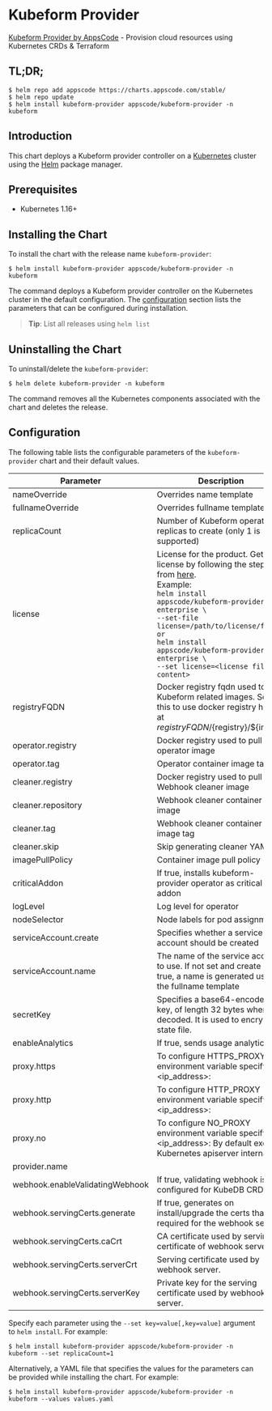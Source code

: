 # Kubeform Provider

[Kubeform Provider by AppsCode](https://github.com/kubeform) - Provision cloud resources using Kubernetes CRDs & Terraform

## TL;DR;

```console
$ helm repo add appscode https://charts.appscode.com/stable/
$ helm repo update
$ helm install kubeform-provider appscode/kubeform-provider -n kubeform
```

## Introduction

This chart deploys a Kubeform provider controller on a [Kubernetes](http://kubernetes.io) cluster using the [Helm](https://helm.sh) package manager.

## Prerequisites

- Kubernetes 1.16+

## Installing the Chart

To install the chart with the release name `kubeform-provider`:

```console
$ helm install kubeform-provider appscode/kubeform-provider -n kubeform
```

The command deploys a Kubeform provider controller on the Kubernetes cluster in the default configuration. The [configuration](#configuration) section lists the parameters that can be configured during installation.

> **Tip**: List all releases using `helm list`

## Uninstalling the Chart

To uninstall/delete the `kubeform-provider`:

```console
$ helm delete kubeform-provider -n kubeform
```

The command removes all the Kubernetes components associated with the chart and deletes the release.

## Configuration

The following table lists the configurable parameters of the `kubeform-provider` chart and their default values.

|            Parameter            |                                                                                                                                                                                          Description                                                                                                                                                                                           |    Default     |
|---------------------------------|------------------------------------------------------------------------------------------------------------------------------------------------------------------------------------------------------------------------------------------------------------------------------------------------------------------------------------------------------------------------------------------------|----------------|
| nameOverride                    | Overrides name template                                                                                                                                                                                                                                                                                                                                                                        | `""`           |
| fullnameOverride                | Overrides fullname template                                                                                                                                                                                                                                                                                                                                                                    | `""`           |
| replicaCount                    | Number of Kubeform operator replicas to create (only 1 is supported)                                                                                                                                                                                                                                                                                                                           | `1`            |
| license                         | License for the product. Get a license by following the steps from [here](https://kubeform.com/docs/latest/setup/install/overview/#get-a-license). <br> Example: <br> `helm install appscode/kubeform-provider-enterprise \` <br> `--set-file license=/path/to/license/file` <br> `or` <br> `helm install appscode/kubeform-provider-enterprise \` <br> `--set license=<license file content>` | `""`           |
| registryFQDN                    | Docker registry fqdn used to pull Kubeform related images. Set this to use docker registry hosted at ${registryFQDN}/${registry}/${image}                                                                                                                                                                                                                                                      | `""`           |
| operator.registry               | Docker registry used to pull operator image                                                                                                                                                                                                                                                                                                                                                    | `kubeform`     |
| operator.tag                    | Operator container image tag                                                                                                                                                                                                                                                                                                                                                                   | `v0.3.0`       |
| cleaner.registry                | Docker registry used to pull Webhook cleaner image                                                                                                                                                                                                                                                                                                                                             | `appscode`     |
| cleaner.repository              | Webhook cleaner container image                                                                                                                                                                                                                                                                                                                                                                | `kubectl`      |
| cleaner.tag                     | Webhook cleaner container image tag                                                                                                                                                                                                                                                                                                                                                            | `v1.16`        |
| cleaner.skip                    | Skip generating cleaner YAML                                                                                                                                                                                                                                                                                                                                                                   | `false`        |
| imagePullPolicy                 | Container image pull policy                                                                                                                                                                                                                                                                                                                                                                    | `IfNotPresent` |
| criticalAddon                   | If true, installs kubeform-provider operator as critical addon                                                                                                                                                                                                                                                                                                                                 | `false`        |
| logLevel                        | Log level for operator                                                                                                                                                                                                                                                                                                                                                                         | `3`            |
| nodeSelector                    | Node labels for pod assignment                                                                                                                                                                                                                                                                                                                                                                 | ``             |
| serviceAccount.create           | Specifies whether a service account should be created                                                                                                                                                                                                                                                                                                                                          | `true`         |
| serviceAccount.name             | The name of the service account to use. If not set and create is true, a name is generated using the fullname template                                                                                                                                                                                                                                                                         | ``             |
| secretKey                       | Specifies a base64-encoded key, of length 32 bytes when decoded. It is used to encrypt the state file.                                                                                                                                                                                                                                                                                         | ``             |
| enableAnalytics                 | If true, sends usage analytics                                                                                                                                                                                                                                                                                                                                                                 | `true`         |
| proxy.https                     | To configure HTTPS_PROXY environment variable specify <ip_address>:<port>                                                                                                                                                                                                                                                                                                                      | `''`           |
| proxy.http                      | To configure HTTP_PROXY environment variable specify <ip_address>:<port>                                                                                                                                                                                                                                                                                                                       | `''`           |
| proxy.no                        | To configure NO_PROXY environment variable specify <ip_address>:<port> By default exclude Kubernetes apiserver internal IP.                                                                                                                                                                                                                                                                    | `'10.43.0.1'`  |
| provider.name                   |                                                                                                                                                                                                                                                                                                                                                                                                | `linode`       |
| webhook.enableValidatingWebhook | If true, validating webhook is configured for KubeDB CRDss                                                                                                                                                                                                                                                                                                                                     | `true`         |
| webhook.servingCerts.generate   | If true, generates on install/upgrade the certs that is required for the webhook server.                                                                                                                                                                                                                                                                                                       | `true`         |
| webhook.servingCerts.caCrt      | CA certificate used by serving certificate of webhook server.                                                                                                                                                                                                                                                                                                                                  | `""`           |
| webhook.servingCerts.serverCrt  | Serving certificate used by webhook server.                                                                                                                                                                                                                                                                                                                                                    | `""`           |
| webhook.servingCerts.serverKey  | Private key for the serving certificate used by webhook server.                                                                                                                                                                                                                                                                                                                                | `""`           |


Specify each parameter using the `--set key=value[,key=value]` argument to `helm install`. For example:

```console
$ helm install kubeform-provider appscode/kubeform-provider -n kubeform --set replicaCount=1
```

Alternatively, a YAML file that specifies the values for the parameters can be provided while
installing the chart. For example:

```console
$ helm install kubeform-provider appscode/kubeform-provider -n kubeform --values values.yaml
```
